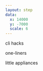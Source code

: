 ```yaml
---
layout: step
data:
  x: 14000
  y: -7000
  scale: 6
---
```

cli hacks

one-liners

little appliances
